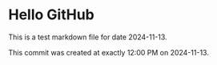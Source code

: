 # Hello GitHub
This is a test markdown file for date 2024-11-13.

This commit was created at exactly 12:00 PM on 2024-11-13.
